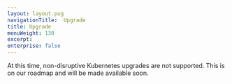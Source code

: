 ```yaml
---
layout: layout.pug
navigationTitle:  Upgrade
title: Upgrade
menuWeight: 130
excerpt:
enterprise: false
---
```


<!-- This source repo for this topic is https://github.com/mesosphere/dcos-kubernetes -->


At this time, non-disruptive Kubernetes upgrades are not supported.  This is on our roadmap and will be made available soon.
